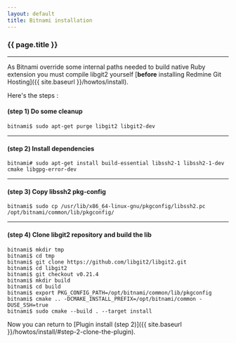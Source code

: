 ```yaml
---
layout: default
title: Bitnami installation
---
```


### {{ page.title }}
***

As Bitnami override some internal paths needed to build native Ruby extension you must compile libgit2 yourself [**before** installing Redmine Git Hosting]({{ site.baseurl }}/howtos/install).

Here's the steps :

#### **(step 1)** Do some cleanup

    bitnami$ sudo apt-get purge libgit2 libgit2-dev

***

#### **(step 2)** Install dependencies

    bitnami# sudo apt-get install build-essential libssh2-1 libssh2-1-dev cmake libgpg-error-dev

***

#### **(step 3)** Copy libssh2 pkg-config

    bitnami$ sudo cp /usr/lib/x86_64-linux-gnu/pkgconfig/libssh2.pc /opt/bitnami/common/lib/pkgconfig/

***

#### **(step 4)** Clone libgit2 repository and build the lib

    bitnami$ mkdir tmp
    bitnami$ cd tmp
    bitnami$ git clone https://github.com/libgit2/libgit2.git
    bitnami$ cd libgit2
    bitnami$ git checkout v0.21.4
    bitnami$ mkdir build
    bitnami$ cd build
    bitnami$ export PKG_CONFIG_PATH=/opt/bitnami/common/lib/pkgconfig
    bitnami$ cmake .. -DCMAKE_INSTALL_PREFIX=/opt/bitnami/common -DUSE_SSH=true
    bitnami$ sudo cmake --build . --target install

Now you can return to [Plugin install (step 2)]({{ site.baseurl }}/howtos/install/#step-2-clone-the-plugin).
